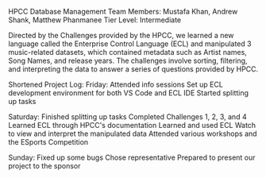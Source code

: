 HPCC Database Management
Team Members: Mustafa Khan, Andrew Shank, Matthew Phanmanee
Tier Level: Intermediate

Directed by the Challenges provided by the HPCC, we learned a new language called the Enterprise Control Language (ECL) and manipulated 3 music-related datasets, which contained metadata such as Artist names, Song Names, and release years. The challenges involve sorting, filtering, and interpreting the data to answer a series of questions provided by HPCC.


Shortened Project Log:
Friday:
    Attended info sessions
    Set up ECL development environment for both VS Code and ECL IDE
    Started splitting up tasks

Saturday:
    Finished splitting up tasks
    Completed Challenges 1, 2, 3, and 4
    Learned ECL through HPCC's documentation
    Learned and used ECL Watch to view and interpret the manipulated data
    Attended various workshops and the ESports Competition

Sunday: 
    Fixed up some bugs
    Chose representative
    Prepared to present our project to the sponsor


